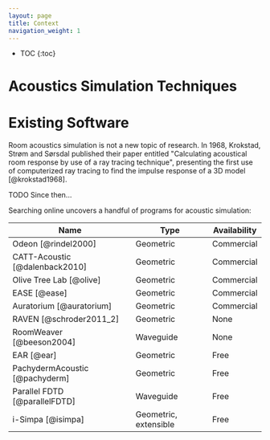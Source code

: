 ```yaml
---
layout: page
title: Context
navigation_weight: 1
---
```


* TOC
{:toc}

<!--

Methods for room acoustic simulation
	Geometric
	Wave-based

	Real-time vs offline

	Advantages and disadvantages

Available software
	Advantages and disadvantages

	References

What is needed? What niche exists?

How have I decided to solve the problem?

-->

# Acoustics Simulation Techniques

# Existing Software

Room acoustics simulation is not a new topic of research.
In 1968, Krokstad, Strøm and Sørsdal published their paper entitled
"Calculating acoustical room response by use of a ray tracing technique",
presenting the first use of computerized ray tracing to find the impulse
response of a 3D model [@krokstad1968].

TODO Since then... 

Searching online uncovers a handful of programs for acoustic simulation:

Name                           | Type                        | Availability
-------------------------------|-----------------------------|------------------
Odeon [@rindel2000]			   | Geometric                   | Commercial       
CATT-Acoustic [@dalenback2010] | Geometric                   | Commercial 
Olive Tree Lab [@olive]        | Geometric                   | Commercial
EASE [@ease]                   | Geometric                   | Commercial
Auratorium [@auratorium]       | Geometric                   | Commercial
RAVEN [@schroder2011_2]        | Geometric                   | None
RoomWeaver [@beeson2004]       | Waveguide                   | None
EAR [@ear]                     | Geometric                   | Free
PachydermAcoustic [@pachyderm] | Geometric                   | Free
Parallel FDTD [@parallelFDTD]  | Waveguide                   | Free
i-Simpa [@isimpa]              | Geometric, extensible       | Free

